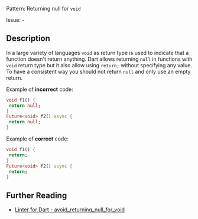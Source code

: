 Pattern: Returning null for `void`

Issue: -

## Description

In a large variety of languages `void` as return type is used to indicate that
a function doesn't return anything. Dart allows returning `null` in functions
with `void` return type but it also allow using `return;` without specifying any
value. To have a consistent way you should not return `null` and only use an
empty return.

Example of **incorrect** code:
```dart
void f1() {
 return null;
}
Future<void> f2() async {
 return null;
}
```

Example of **correct** code:
```dart
void f1() {
 return;
}
Future<void> f2() async {
 return;
}
```

## Further Reading

* [Linter for Dart - avoid_returning_null_for_void](https://dart-lang.github.io/linter/lints/avoid_returning_null_for_void.html)